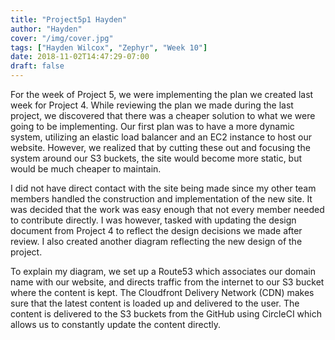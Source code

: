 ```yaml
---
title: "Project5p1 Hayden"
author: "Hayden"
cover: "/img/cover.jpg"
tags: ["Hayden Wilcox", "Zephyr", "Week 10"]
date: 2018-11-02T14:47:29-07:00
draft: false
---
```


For the week of Project 5, we were implementing the plan we created last week for Project 4. While reviewing the plan we made during the last project, we discovered that there was a cheaper solution to what we were going to be implementing. Our first plan was to have a more dynamic system, utilizing an elastic load balancer and an EC2 instance to host our website. However, we realized that by cutting these out and focusing the system around our S3 buckets, the site would become more static, but would be much cheaper to maintain. 

I did not have direct contact with the site being made since my other team members handled the construction and implementation of the new site. It was decided that the work was easy enough that not every member needed to contribute directly. I was however, tasked with updating the design document from Project 4 to reflect the design decisions we made after review. I also created another diagram reflecting the new design of the project.

To explain my diagram, we set up a Route53 which associates our domain name with our website, and directs traffic from the internet to our S3 bucket where the content is kept. The Cloudfront Delivery Network (CDN) makes sure that the latest content is loaded up and delivered to the user. The content is delivered to the S3 buckets from the GitHub using CircleCI which allows us to constantly update the content directly.


